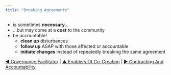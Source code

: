 ```yaml
---
title: "Breaking Agreements"
---
```



-   is sometimes **necessary**...
-   ...but may come at a **cost** to the community
-   be accountable!
    -   **clean up** disturbances
    -   **follow up** ASAP with those affected or accountable
    -   **initiate changes** instead of repeatedly breaking the same agreement


[&#9664; Governance Facilitator](governance-facilitator.html) | [&#9650; Enablers Of Co-Creation](enablers-of-co-creation.html) | [&#9654; Contracting And Accountability](contracting-and-accountability.html)

